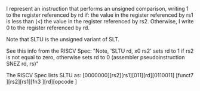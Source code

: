 I represent an instruction that performs an unsigned comparison, writing 1 to the register referenced by rd if:
the value in the register referenced by rs1 is  less than (<) the value in the register referenced by rs2.
Otherwise, I write 0 to the register referenced by rd.

Note that SLTU is the unsigned variant of SLT.

See this info from the RISCV Spec: "Note, 'SLTU rd, x0 rs2' sets rd to 1 if rs2 is not equal to zero, otherwise sets rd to 0 (assembler pseudoinstruction SNEZ rd, rs)"

The RISCV Spec lists SLTU as:
[0000000][rs2][rs1][011][rd][0110011]
[funct7    ][rs2][rs1][fn3 ][rd][opcode  ]


